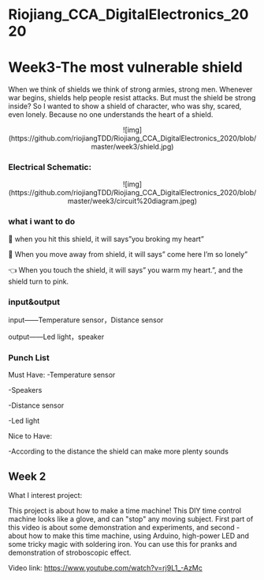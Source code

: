 # Riojiang_CCA_DigitalElectronics_2020


# Week3-The most vulnerable shield 

When we think of shields we think of strong armies, strong men. Whenever war begins, shields help people resist attacks. But must the shield be strong inside?
So I wanted to show a shield of character, who was shy, scared, even lonely. Because no one understands the heart of a shield.

<p align="center">
![img](https://github.com/riojiangTDD/Riojiang_CCA_DigitalElectronics_2020/blob/master/week3/shield.jpg)
</p >


### Electrical Schematic:
<p align="center">
![img](https://github.com/riojiangTDD/Riojiang_CCA_DigitalElectronics_2020/blob/master/week3/circuit%20diagram.jpeg)
</p >


### what i want to do  

🔪 when you hit this shield, it will says”you broking my heart”

📏 When you move away from shield, it will says” come here I’m so lonely”

👈 When you touch the shield, it will says” you warm my heart.”, and the shield turn to pink.


### input&output
input——Temperature sensor，Distance sensor

output——Led light，speaker


### Punch List
Must Have: 
-Temperature sensor

-Speakers

-Distance sensor

-Led light

Nice to Have:

-According to the distance the shield can make more plenty sounds


## Week 2
   
 What I interest project:   
   
   This project is about how to make a time machine! This DIY time control machine looks like a glove, and can "stop" any moving subject. First part of this video is about some demonstration and experiments, and second - about how to make this time machine, using Arduino, high-power LED and some tricky magic with soldering iron. You can use this for pranks and demonstration of stroboscopic effect. 

Video link: https://www.youtube.com/watch?v=rj9L1_-AzMc
